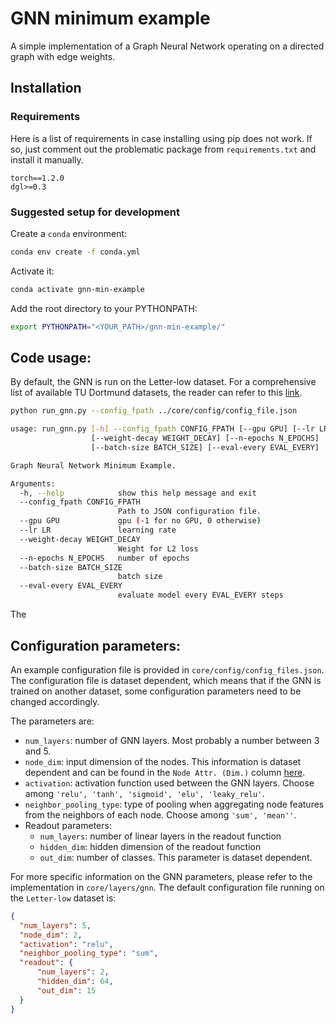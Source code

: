 # GNN minimum example

A simple implementation of a Graph Neural Network operating on a directed graph with 
edge weights.

## Installation

### Requirements

Here is a list of requirements in case installing using pip does not work. 
If so, just comment out the problematic package from `requirements.txt` and install it manually. 

```console
torch==1.2.0
dgl>=0.3
```

### Suggested setup for development

Create a `conda` environment:

```sh
conda env create -f conda.yml
```

Activate it:

```sh
conda activate gnn-min-example
```

Add the root directory to your PYTHONPATH:

```bash
export PYTHONPATH="<YOUR_PATH>/gnn-min-example/"
```

## Code usage:

By default, the GNN is run on the Letter-low dataset. For a comprehensive list of
available TU Dortmund datasets, the reader can refer to this 
[link](https://ls11-www.cs.tu-dortmund.de/staff/morris/graphkerneldatasets).

```sh
python run_gnn.py --config_fpath ../core/config/config_file.json 
```

```bash
usage: run_gnn.py [-h] --config_fpath CONFIG_FPATH [--gpu GPU] [--lr LR]
                  [--weight-decay WEIGHT_DECAY] [--n-epochs N_EPOCHS]
                  [--batch-size BATCH_SIZE] [--eval-every EVAL_EVERY]

Graph Neural Network Minimum Example.

Arguments:
  -h, --help            show this help message and exit
  --config_fpath CONFIG_FPATH
                        Path to JSON configuration file.
  --gpu GPU             gpu (-1 for no GPU, 0 otherwise)
  --lr LR               learning rate
  --weight-decay WEIGHT_DECAY
                        Weight for L2 loss
  --n-epochs N_EPOCHS   number of epochs
  --batch-size BATCH_SIZE
                        batch size
  --eval-every EVAL_EVERY
                        evaluate model every EVAL_EVERY steps
```

The 

## Configuration parameters:

An example configuration file is provided in `core/config/config_files.json`. The 
configuration file is dataset dependent, which means that if the GNN is trained on 
another dataset, some configuration parameters need to be changed accordingly.   

The parameters are:

- `num_layers`: number of GNN layers. Most probably a number between 3 and 5. 
- `node_dim`: input dimension of the nodes. This information is dataset dependent and
 can be found in the `Node Attr. (Dim.)` column
 [here](https://ls11-www.cs.tu-dortmund.de/staff/morris/graphkerneldatasets). 
- `activation`: activation function used between the GNN layers. Choose among
 `'relu', 'tanh', 'sigmoid', 'elu', 'leaky_relu'`. 
- `neighbor_pooling_type`: type of pooling when aggregating node features from the
 neighbors of each node. Choose among `'sum', 'mean''`. 
- Readout parameters:
    - `num_layers`: number of linear layers in the readout function
    - `hidden_dim`: hidden dimension of the readout function
    - `out_dim`: number of classes. This parameter is dataset dependent. 

For more specific information on the GNN parameters, please refer to the implementation
in `core/layers/gnn`. The default configuration file running on the `Letter-low` dataset
is: 


```json
{
  "num_layers": 5,
  "node_dim": 2,
  "activation": "relu",
  "neighbor_pooling_type": "sum",
  "readout": {
      "num_layers": 2,
      "hidden_dim": 64,
      "out_dim": 15
  }
}
```
